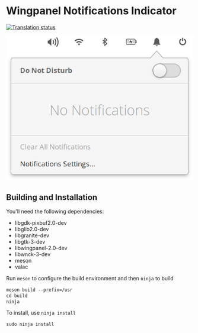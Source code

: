 # Wingpanel Notifications Indicator
[![Translation status](https://l10n.elementary.io/widgets/wingpanel/-/wingpanel-indicator-notifications/svg-badge.svg)](https://l10n.elementary.io/engage/wingpanel/?utm_source=widget)

![Screenshot](data/screenshot.png?raw=true)

## Building and Installation

You'll need the following dependencies:

* libgdk-pixbuf2.0-dev
* libglib2.0-dev
* libgranite-dev
* libgtk-3-dev
* libwingpanel-2.0-dev
* libwnck-3-dev
* meson
* valac

Run `meson` to configure the build environment and then `ninja` to build

    meson build --prefix=/usr
    cd build
    ninja

To install, use `ninja install`

    sudo ninja install
